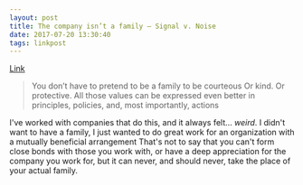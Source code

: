 ```yaml
---
layout: post
title: The company isn’t a family – Signal v. Noise
date: 2017-07-20 13:30:40
tags: linkpost
---
```


[Link][1]

>You don’t have to pretend to be a family to be courteous Or kind. Or protective. All those values can be expressed even better in principles, policies, and, most importantly, actions

I've worked with companies that do this, and it always felt… *weird*. I didn't want to have a family, I just wanted to do great work for an organization with a mutually beneficial arrangement That's not to say that you can't form close bonds with those you work with, or have a deep appreciation for the company you work for, but it can never, and should never, take the place of your actual family.


[1]: https://m.signalvnoise.com/the-company-isnt-a-family-d24f26c3f3fe
